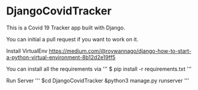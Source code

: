 # DjangoCovidTracker

This is a Covid 19 Tracker app built with Django.

You can initial a pull request if you want to work on it.

Install VirtualEnv
https://medium.com/@roywannago/django-how-to-start-a-python-virtual-environment-8b12d2e19ff5

You can install all the requirements via
'''
$ pip install -r requirements.txt
'''

Run Server
'''
$cd DjangoCovidTracker
&python3 manage.py runserver
'''
